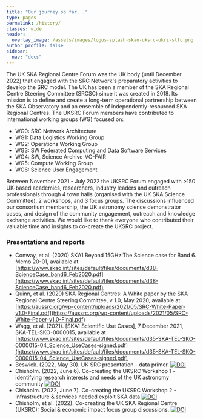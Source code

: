 ```yaml
---
title: "Our journey so far..."
type: pages
permalink: /history/
classes: wide
header:
  overlay_image: /assets/images/logos-splash-skao-uksrc-ukri-stfc.png
author_profile: false
sidebar: 
  nav: "docs"
---
```

The UK SKA Regional Centre Forum was the UK body (until December 2022) that engaged with the SRC Network's preparatory activities to develop the SRC model. The UK has been a member of the SKA Regional Centre Steering Committee (SRCSC) since it was created in 2018. Its mission is to define and create a long-term operational partnership between the SKA Observatory and an ensemble of independently-resourced SKA Regional Centres. The UKSRC Forum members have contributed to international working groups (WG) focused on:
* WG0: SRC Network Architecture	
* WG1: Data Logistics Working Group	 
* WG2: Operations Working Group	
* WG3: SW Federated Computing and Data Software Services	
* WG4: SW, Science Archive-VO-FAIR	
* WG5: Compute Working Group
* WG6: Science User Engagement 
 
Between November 2021 - July 2022 the UKSRC Forum engaged with >150 UK-based academics, researchers, industry leaders and outreach professionals through 4 town halls (organised with the UK SKA Science Committee), 2 workshops, and 3 focus groups. The discussions influenced our consortium membership, the UK astronomy science demonstrator cases, and design of the community engagement, outreach and knowledge exchange activities. We would like to thank everyone who contributed their valuable time and insights to co-create the UKSRC project. 
### Presentations and reports ###
* Conway, et al. (2020) SKA1 Beyond 15GHz:The Science case for Band 6. Memo 20-01, available at [https://www.skao.int/sites/default/files/documents/d38-ScienceCase_band6_Feb2020.pdf](https://www.skao.int/sites/default/files/documents/d38-ScienceCase_band6_Feb2020.pdf)
* Quinn, et al. (2020) SKA Regional Centres: A White paper by the SKA Regional Centre Steering Committee, v 1.0, May 2020, available at [https://aussrc.org/wp-content/uploads/2021/05/SRC-White-Paper-v1.0-Final.pdf](https://aussrc.org/wp-content/uploads/2021/05/SRC-White-Paper-v1.0-Final.pdf)
* Wagg, et al. (2021). [SKA1 Scientific Use Cases], 7 December 2021, SKA-TEL-SKO-0000015, available at [https://www.skao.int/sites/default/files/documents/d35-SKA-TEL-SKO-0000015-04_Science_UseCases-signed.pdf](https://www.skao.int/sites/default/files/documents/d35-SKA-TEL-SKO-0000015-04_Science_UseCases-signed.pdf)
* Beswick. (2022, May 30). UK SRC presentation - data primer. [![DOI](https://zenodo.org/badge/DOI/10.5281/zenodo.6594725.svg)](https://doi.org/10.5281/zenodo.6594725)
* Chisholm. (2022, June 6). Co-creating the UKSRC Workshop 1 - identifying research interests and needs of the UK astronomy community [![DOI](https://zenodo.org/badge/DOI/10.5281/zenodo.6616630.svg)](https://doi.org/10.5281/zenodo.6616630)
* Chisholm. (2022, June 7). Co-creating the UKSRC Workshop 2 - Infrastructure & services needed exploit SKA data [![DOI](https://zenodo.org/badge/DOI/10.5281/zenodo.6619758.svg)](https://doi.org/10.5281/zenodo.6619758)
* Chisholm, et al. (2022). Co-creating the UK SKA Regional Centre (UKSRC): Social & economic impact focus group discussions. [![DOI](https://zenodo.org/badge/DOI/10.5281/zenodo.6850791.svg)](https://doi.org/10.5281/zenodo.6850791)


 


 
